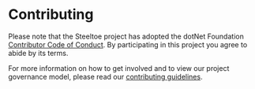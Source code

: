 # Contributing

Please note that the Steeltoe project has adopted the dotNet Foundation [Contributor Code of Conduct](https://www.dotnetfoundation.org/code-of-conduct). By participating in this project you agree to abide by its terms.

For more information on how to get involved and to view our project governance model, please read our [contributing guidelines](project-docs/contributing.md).